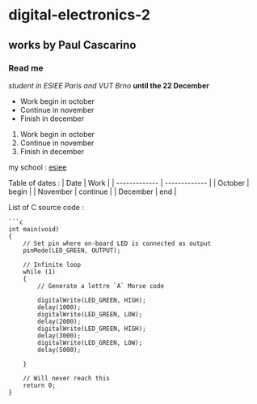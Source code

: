 # digital-electronics-2
## works by Paul Cascarino

### Read me


*student in ESIEE Paris and VUT Brno*
**until the 22 December**

- Work begin in october
- Continue in november
- Finish in december

1. Work begin in october
2. Continue in november
3. Finish in december

my school :
[esiee](https://www.esiee.fr/)

Table of dates :
|     Date	|      Work     |
| ------------- | ------------- |
|    October    |     begin     |
|    November   |    continue   |
|    December   |      end      |

List of C source code :
```
```c
int main(void)
{
    // Set pin where on-board LED is connected as output
    pinMode(LED_GREEN, OUTPUT);

    // Infinite loop
    while (1)
    {
        // Generate a lettre `A` Morse code

        digitalWrite(LED_GREEN, HIGH);
        delay(1000);
        digitalWrite(LED_GREEN, LOW);
        delay(2000);
        digitalWrite(LED_GREEN, HIGH);
        delay(3000);
        digitalWrite(LED_GREEN, LOW);
        delay(5000);

    }

    // Will never reach this
    return 0;
}
```

```

